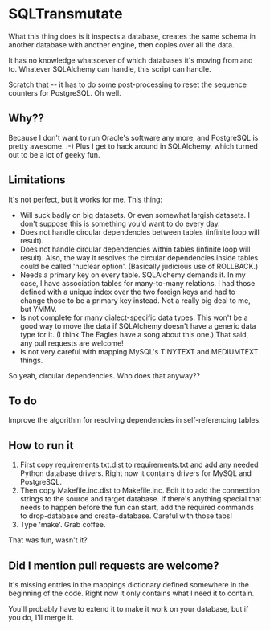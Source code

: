 SQLTransmutate
==============

What this thing does is it inspects a database, creates the same schema in another database 
with another engine, then copies over all the data.

It has no knowledge whatsoever of which databases it's moving from and to. Whatever SQLAlchemy
can handle, this script can handle.

Scratch that -- it has to do some post-processing to reset the sequence counters for PostgreSQL.
Oh well.

Why??
-----

Because I don't want to run Oracle's software any more, and PostgreSQL is pretty awesome. :-) 
Plus I get to hack around in SQLAlchemy, which turned out to be a lot of geeky fun.

  
Limitations
-----------

It's not perfect, but it works for me. This thing:

* Will suck badly on big datasets. Or even somewhat largish datasets. I don't suppose this is 
  something you'd want to do every day.
* Does not handle circular dependencies between tables (infinite loop will result).
* Does not handle circular dependencies within tables (infinite loop will result).
  Also, the way it resolves the circular dependencies inside tables could be called 'nuclear option'.
  (Basically judicious use of ROLLBACK.)
* Needs a primary key on every table. SQLAlchemy demands it. In my case, I have association tables 
  for many-to-many relations. I had those defined with a unique index over the two foreign keys
  and had to change those to be a primary key instead. Not a really big deal to me, but YMMV.
* Is not complete for many dialect-specific data types. This won't be a good way to move the data
  if SQLAlchemy doesn't have a generic data type for it. (I think The Eagles have a song about this
  one.) That said, any pull requests are welcome!
* Is not very careful with mapping MySQL's TINYTEXT and MEDIUMTEXT things.

So yeah, circular dependencies. Who does that anyway??

To do
-----

Improve the algorithm for resolving dependencies in self-referencing tables.

How to run it
-------------

1. First copy requirements.txt.dist to requirements.txt and add any needed Python database drivers.
   Right now it contains drivers for MySQL and PostgreSQL.
2. Then copy Makefile.inc.dist to Makefile.inc. Edit it to add the connection strings to the
   source and target database. If there's anything special that needs to happen before the fun can
   start, add the required commands to drop-database and create-database. Careful with those tabs!
3. Type 'make'. Grab coffee.

That was fun, wasn't it?

Did I mention pull requests are welcome?
----------------------------------------

It's missing entries in the mappings dictionary defined somewhere in the beginning of the code.
Right now it only contains what I need it to contain.

You'll probably have to extend it to make it work on your database, but if you do, I'll merge it.

